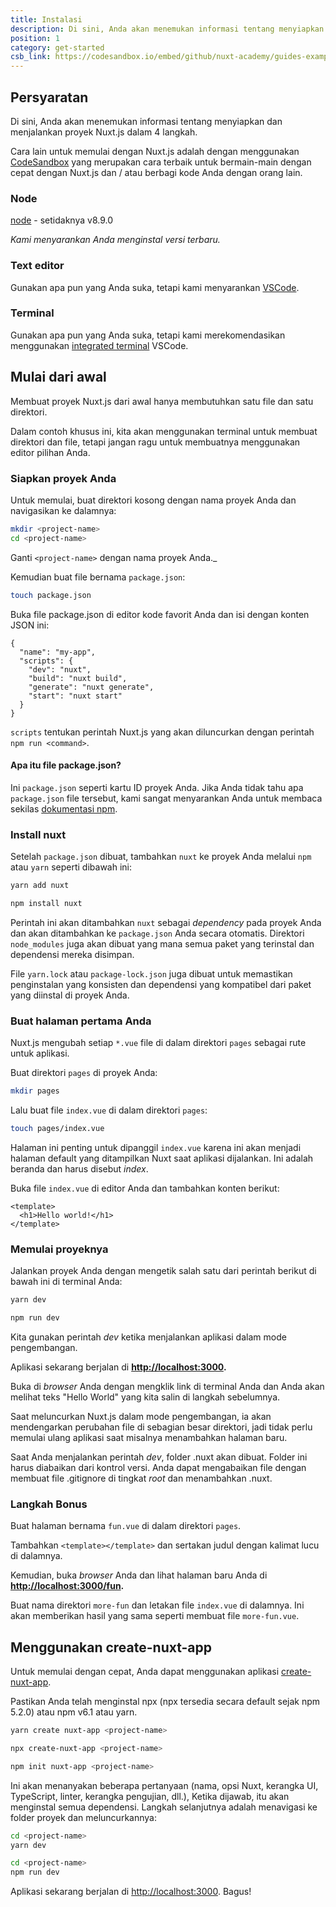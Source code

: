 ```yaml
---
title: Instalasi
description: Di sini, Anda akan menemukan informasi tentang menyiapkan dan menjalankan proyek Nuxt.js dalam 4 langkah.
position: 1
category: get-started
csb_link: https://codesandbox.io/embed/github/nuxt-academy/guides-examples/tree/master/01_get_started/01_installation?fontsize=14&hidenavigation=1&theme=dark
---
```


## Persyaratan

Di sini, Anda akan menemukan informasi tentang menyiapkan dan menjalankan proyek Nuxt.js dalam 4 langkah.

<base-alert type="info">

Cara lain untuk memulai dengan Nuxt.js adalah dengan menggunakan [CodeSandbox](https://template.nuxtjs.org) yang merupakan cara terbaik untuk bermain-main dengan cepat dengan Nuxt.js dan / atau berbagi kode Anda dengan orang lain.

</base-alert>

### Node

[node](https://nodejs.org/en/download/) - setidaknya v8.9.0

_Kami menyarankan Anda menginstal versi terbaru._

### Text editor

Gunakan apa pun yang Anda suka, tetapi kami menyarankan [VSCode](https://code.visualstudio.com/).

### Terminal

Gunakan apa pun yang Anda suka, tetapi kami merekomendasikan menggunakan [integrated terminal](https://code.visualstudio.com/docs/editor/integrated-terminal) VSCode.

## Mulai dari awal

Membuat proyek Nuxt.js dari awal hanya membutuhkan satu file dan satu direktori.

Dalam contoh khusus ini, kita akan menggunakan terminal untuk membuat direktori dan file, tetapi jangan ragu untuk membuatnya menggunakan editor pilihan Anda.

### Siapkan proyek Anda

Untuk memulai, buat direktori kosong dengan nama proyek Anda dan navigasikan ke dalamnya:

```bash
mkdir <project-name>
cd <project-name>
```

Ganti `<project-name>` dengan nama proyek Anda.\_

Kemudian buat file bernama `package.json`:

```bash
touch package.json
```

Buka file package.json di editor kode favorit Anda dan isi dengan konten JSON ini:

```json{}[package.json]
{
  "name": "my-app",
  "scripts": {
    "dev": "nuxt",
    "build": "nuxt build",
    "generate": "nuxt generate",
    "start": "nuxt start"
  }
}
```

`scripts` tentukan perintah Nuxt.js yang akan diluncurkan dengan perintah `npm run <command>`.

#### **Apa itu file package.json?**

Ini `package.json` seperti kartu ID proyek Anda. Jika Anda tidak tahu apa `package.json` file tersebut, kami sangat menyarankan Anda untuk membaca sekilas [dokumentasi npm](https://docs.npmjs.com/creating-a-package-json-file).

### Install nuxt

Setelah `package.json` dibuat, tambahkan `nuxt` ke proyek Anda melalui `npm` atau `yarn` seperti dibawah ini:

<code-group>
  <code-block label="Yarn" active>

```bash
yarn add nuxt
```

  </code-block>
  <code-block label="NPM">

```bash
npm install nuxt
```

  </code-block>
</code-group>

Perintah ini akan ditambahkan `nuxt` sebagai _dependency_ pada proyek Anda dan akan ditambahkan ke `package.json` Anda secara otomatis. Direktori `node_modules` juga akan dibuat yang mana semua paket yang terinstal dan dependensi mereka disimpan.

<base-alert type="info">

File `yarn.lock` atau `package-lock.json` juga dibuat untuk memastikan penginstalan yang konsisten dan dependensi yang kompatibel dari paket yang diinstal di proyek Anda.

</base-alert>

### Buat halaman pertama Anda

Nuxt.js mengubah setiap `*.vue` file di dalam direktori `pages` sebagai rute untuk aplikasi.

Buat direktori `pages` di proyek Anda:

```bash
mkdir pages
```

Lalu buat file `index.vue` di dalam direktori `pages`:

```bash
touch pages/index.vue
```

Halaman ini penting untuk dipanggil `index.vue` karena ini akan menjadi halaman default yang ditampilkan Nuxt saat aplikasi dijalankan. Ini adalah beranda dan harus disebut _index_.

Buka file `index.vue` di editor Anda dan tambahkan konten berikut:

```html{}[pages/index.vue]
<template>
  <h1>Hello world!</h1>
</template>
```

### Memulai proyeknya

Jalankan proyek Anda dengan mengetik salah satu dari perintah berikut di bawah ini di terminal Anda:

<code-group>
  <code-block label="Yarn" active>

```bash
yarn dev
```

  </code-block>
  <code-block label="NPM">

```bash
npm run dev
```

  </code-block>
</code-group>

<base-alert type="info">

Kita gunakan perintah _dev_ ketika menjalankan aplikasi dalam mode pengembangan.

</base-alert>

Aplikasi sekarang berjalan di **[http://localhost:3000](http://localhost:3000/).**

Buka di _browser_ Anda dengan mengklik link di terminal Anda dan Anda akan melihat teks "Hello World" yang kita salin di langkah sebelumnya.

<base-alert type="info">

Saat meluncurkan Nuxt.js dalam mode pengembangan, ia akan mendengarkan perubahan file di sebagian besar direktori, jadi tidak perlu memulai ulang aplikasi saat misalnya menambahkan halaman baru.

</base-alert>

<base-alert type="warning">

Saat Anda menjalankan perintah _dev_, folder .nuxt akan dibuat. Folder ini harus
diabaikan dari kontrol versi. Anda dapat mengabaikan file dengan membuat file .gitignore di tingkat _root_ dan menambahkan .nuxt.

</base-alert>

### Langkah Bonus

Buat halaman bernama `fun.vue` di dalam direktori `pages`.

Tambahkan `<template></template>` dan sertakan judul dengan kalimat lucu di dalamnya.

Kemudian, buka _browser_ Anda dan lihat halaman baru Anda di **[http://localhost:3000/fun](http://localhost:3000/fun).**

<base-alert type="info">

Buat nama direktori `more-fun` dan letakan file `index.vue` di dalamnya. Ini akan memberikan hasil yang sama seperti membuat file `more-fun.vue`.

</base-alert>

<app-modal>
  <code-sandbox  :src="csb_link"></code-sandbox>
</app-modal>

## Menggunakan create-nuxt-app

Untuk memulai dengan cepat, Anda dapat menggunakan aplikasi [create-nuxt-app](https://github.com/nuxt/create-nuxt-app).

Pastikan Anda telah menginstal npx (npx tersedia secara default sejak npm 5.2.0) atau npm v6.1 atau yarn.

<code-group>
  <code-block label="Yarn" active>

```bash
yarn create nuxt-app <project-name>
```

  </code-block>
  <code-block label="NPX">

```bash
npx create-nuxt-app <project-name>
```

  </code-block>
    <code-block label="NPM">

```bash
npm init nuxt-app <project-name>
```

  </code-block>

</code-group>

Ini akan menanyakan beberapa pertanyaan (nama, opsi Nuxt, kerangka UI, TypeScript, linter, kerangka pengujian, dll.), Ketika dijawab, itu akan menginstal semua dependensi. Langkah selanjutnya adalah menavigasi ke folder proyek dan meluncurkannya:

<code-group>
  <code-block label="Yarn" active>

```bash
cd <project-name>
yarn dev
```

  </code-block>
  <code-block label="NPM">

```bash
cd <project-name>
npm run dev
```

  </code-block>
</code-group>

Aplikasi sekarang berjalan di [http://localhost:3000](http://localhost:3000). Bagus!
